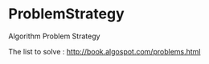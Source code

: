 # ProblemStrategy
Algorithm Problem Strategy 

The list to solve : http://book.algospot.com/problems.html
